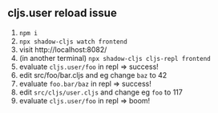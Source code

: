 ## cljs.user reload issue

1. `npm i`
2. `npx shadow-cljs watch frontend`
2. visit http://localhost:8082/
2. (in another terminal) `npx shadow-cljs cljs-repl frontend`
2. evaluate `cljs.user/foo` in repl => success!
2. edit src/foo/bar.cljs and eg change `baz` to 42
2. evaluate `foo.bar/baz` in repl => success!
2. edit `src/cljs/user.cljs` and change eg `foo` to 117
2. evaluate `cljs.user/foo` in repl => boom!


